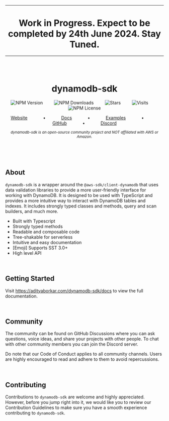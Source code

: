 <div align="center">
<!--  -->
<br/>
<br/>
<hr/>
<h1>Work in Progress. Expect to be completed by 24th June 2024. Stay Tuned.
</h1>
<hr/>
<!--  -->

<br/>
<br/>

<h1>dynamodb-sdk</h1>


![NPM Version](https://img.shields.io/npm/v/dynamodb-sdk) &emsp;&emsp; ![NPM Downloads](https://img.shields.io/npm/dm/dynamodb-sdk) &emsp;&emsp; ![Stars](https://github.com/adityaborkar/dynamodb-sdk/stargazers) &emsp;&emsp; ![Visits](https://badges.pufler.dev/visits/adityaborkar/dynamodb-sdk) &emsp;&emsp; ![NPM License](https://img.shields.io/badge/License-MIT-blue)

<!-- TODO: REMOVE VISITS ONCE STABLE VERSION IS RELEASED -->
<!-- TODO: ADD TEST COVERAGE AND BUILD STATUS -->
<!-- TODO: Add links to images -->

[Website](https://adityaborkar.com/dynamodb-sdk) &emsp;&emsp;&emsp; • &emsp;&emsp;&emsp; [Docs](https://adityaborkar.com/dynamodb-sdk/docs) &emsp;&emsp;&emsp; • &emsp;&emsp;&emsp; [Examples](https://adityaborkar.com/dynamodb-sdk/guides) &emsp;&emsp;&emsp; • &emsp;&emsp;&emsp; [GitHub](https://github.com/adityaborkar/dynamodb-sdk) &emsp;&emsp;&emsp; • &emsp;&emsp;&emsp; [Discord](https://github.com/adityaborkar/dynamodb-sdk)

<sub><em>
dynamodb-sdk is an open-source community project and NOT affiliated with AWS or Amazon.
</em></sub>

<br/>
<br/>
<br/>

</div>


## About

`dynamodb-sdk` is a wrapper around the `@aws-sdk/client-dynamodb` that uses data validation libraries to provide a more user-friendly interface for working with DynamoDB. It is designed to be used with TypeScript and provides a more intuitive way to interact with DynamoDB tables and indexes. It includes strongly typed classes and methods, query and scan builders, and much more.


- Built with Typescript
- Strongly typed methods
- Readable and composable code
- Tree-shakable for serverless
- Intuitive and easy documentation
- [Emoji] Supports SST 3.0+
- High level API

<br/>

## Getting Started

Visit https://adityaborkar.com/dynamodb-sdk/docs to view the full documentation.

<br/>

## Community

The community can be found on GitHub Discussions where you can ask questions, voice ideas, and share your projects with other people. To chat with other community members you can join the Discord server.

Do note that our Code of Conduct applies to all community channels. Users are highly encouraged to read and adhere to them to avoid repercussions.

<br/>

## Contributing

Contributions to `dynamodb-sdk` are welcome and highly appreciated. However, before you jump right into it, we would like you to review our Contribution Guidelines to make sure you have a smooth experience contributing to `dynamodb-sdk`.

<!-- <br/>

## Contributors

We would like to thank all the contributors who helped make `dynamodb-sdk` better

- Aditya Borkar (TWITTER) -->

